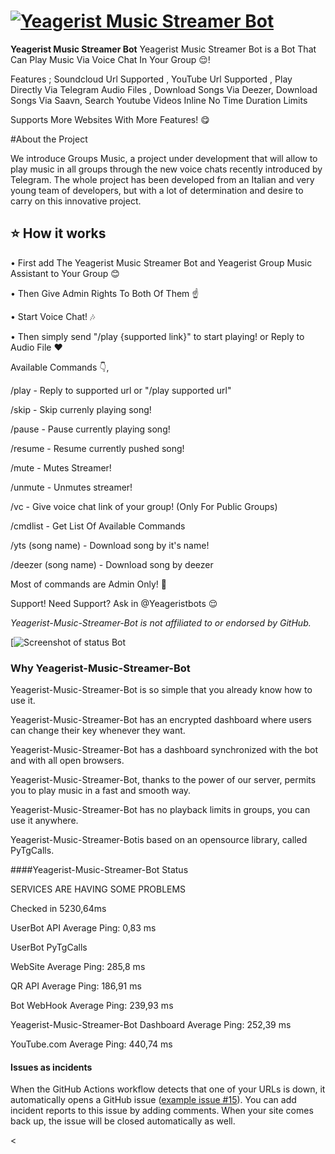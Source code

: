 # [![Yeagerist Music Streamer Bot](https://telegra.ph/file/7591ba3f76f4172cae227.jpg)](https://t.me/YeageristMusic_bot)

<!--start: description-->

**Yeagerist Music Streamer Bot** Yeagerist Music Streamer Bot  is a Bot That Can Play Music Via Voice Chat In Your Group 😌!

Features ; Soundcloud Url Supported , YouTube Url Supported  , Play Directly Via Telegram Audio Files , Download Songs Via Deezer, Download Songs Via Saavn, Search Youtube Videos Inline  No Time Duration Limits  
 



Supports More Websites With More Features! 😋


<!--start: docs-->

#About the Project

We introduce Groups Music, a project under development that will allow to play music in all groups through the new voice chats recently introduced by Telegram.
The whole project has been developed from an Italian and very young team of developers, but with a lot of determination and desire to carry on this innovative project.


<!--start: docs-->

## ⭐ How it works

• First add The Yeagerist Music Streamer Bot and Yeagerist Group Music Assistant  to Your Group 😊

• Then Give Admin Rights To Both Of Them ☝

• Start Voice Chat! 🎶

• Then simply send "/play {supported link}" to start playing! or Reply to Audio File ❤



Available Commands 👇️,


/play - Reply to supported url or "/play supported url"

/skip - Skip currenly playing song!

/pause - Pause currently playing song!

/resume - Resume currently pushed song!

/mute - Mutes Streamer!

/unmute - Unmutes streamer!

/vc - Give voice chat link of your group! (Only For Public Groups)

/cmdlist - Get List Of Available Commands

/yts (song name) - Download song by it's name!

/deezer (song name) - Download song by deezer

Most of commands are Admin Only! 👮️

Support! 
Need Support? Ask in @Yeageristbots 😌️



_Yeagerist-Music-Streamer-Bot is not affiliated to or endorsed by GitHub._

[![Screenshot of status Bot](https://telegra.ph/file/3fb020ebd35a3c75b0fc6.jpg)


### Why Yeagerist-Music-Streamer-Bot


Yeagerist-Music-Streamer-Bot is so simple that you already know how to use it.

Yeagerist-Music-Streamer-Bot has an encrypted dashboard where users can change their key whenever they want.

Yeagerist-Music-Streamer-Bot has a dashboard synchronized with the bot and with all open browsers.

Yeagerist-Music-Streamer-Bot, thanks to the power of our server, permits you to play music in a fast and smooth way.

Yeagerist-Music-Streamer-Bot has no playback limits in groups, you can use it anywhere.

Yeagerist-Music-Streamer-Botis based on an opensource library, called PyTgCalls.


####Yeagerist-Music-Streamer-Bot Status

 SERVICES ARE HAVING SOME PROBLEMS
 
Checked in 5230,64ms

UserBot API
Average Ping: 0,83 ms

UserBot PyTgCalls

WebSite
Average Ping: 285,8 ms

QR API
Average Ping: 186,91 ms

Bot WebHook
Average Ping: 239,93 ms

Yeagerist-Music-Streamer-Bot Dashboard
Average Ping: 252,39 ms

YouTube.com
Average Ping: 440,74 ms



#### Issues as incidents

When the GitHub Actions workflow detects that one of your URLs is down, it automatically opens a GitHub issue ([example issue #15](https://github.com/koj-co/upptime/issues/15)). You can add incident reports to this issue by adding comments. When your site comes back up, the issue will be closed automatically as well.

<

